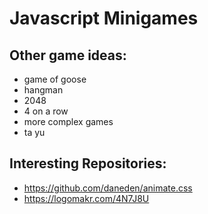 # Javascript Minigames

## Other game ideas:

- game of goose
- hangman
- 2048
- 4 on a row
- more complex games
- ta yu

## Interesting Repositories:

- https://github.com/daneden/animate.css
- https://logomakr.com/4N7J8U
